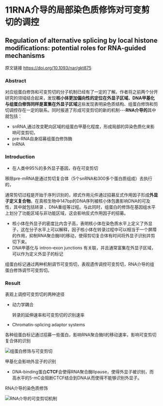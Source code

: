 # 11RNA介导的局部染色质修饰对可变剪切的调控

##   Regulation of alternative splicing by local histone modifications: potential roles for RNA-guided mechanisms  

原文链接 https://doi.org/10.1093/nar/gkt875

### Abstract

对应组蛋白修饰和可变剪切的分子机制已经有了一定的了解。作者将之前两个分开研究的领域结合起来，发现**核小体更加偏向性的定位在外显子区域、DNA甲基化与组蛋白修饰同样是富集在外显子区域**这些发现表明染色质结构、组蛋白修饰和剪切调控存在一定的联系。同时报道了形成可变剪切的新的机制---**RNA介导的**其中就包括：

+ snRNA,通过改变靶向区域的组蛋白甲基化程度，形成局部的异染色质化来影响可变剪切，
+ pre-RNA自身招募组蛋白修饰酶
+ lnRNA



### Introduction

+ 在人类中95%的多外显子基因，存在可变剪切

移除pre-mRNA是通过剪切复合体（5个snRNA和300多个蛋白质组成）去执行的，

通常剪切过程是开始于序列识别的，顺式作用元件通过招募反式作用因子形成**外显子定义复合物**。在真核生物中147bp的DNA序列被核小体包裹影响DNA的可及性，其中就包括转录 、DNA重组等过程。与此同时，组蛋白的修饰在基因组水平上划分了功能区域与非功能区域，这会影响反式作用因子的招募。

+ 核小体在外显子的密度比内含子高，表明核小体在染色质水平上定义了外显子，这在分子水平上可以解释，因子核小体在转录过程中可以相当于一个屏障的作用，抑制RNA聚合酶Ⅱ的移动，使得剪切复合体有时间将外显子识别并剪切下来。
+ DNA甲基化与  intron–exon junctions   有关联，并且通常富集在外显子区域，可以作为定义外显子的标记

组蛋白标记通过两种机制调节可变剪切，表观遗传调控可变剪切，RNA介导的组蛋白修饰调节可变剪切。

### Result

表观上调控可变剪切的两种途径

+ 动力学耦合

  转录的延伸速率和可变剪切的识别速率

+   Chromatin-splicing adaptor systems  

各种组蛋白标记通过招募一些蛋白，影响RNA聚合酶Ⅱ的移动速率，影响可变剪切复合体的识别

![组蛋白修饰与可变剪切](https://user-images.githubusercontent.com/39325949/67469508-dfa5ad80-f67e-11e9-8099-944930bc48e4.png)

甲基化会影响外显子的识别

+ DNA-binding蛋白**CTCF**会使得RNA聚合酶Ⅱpause，使得外显子被识别，而高水平的5-mC会阻断CTCF结合到DNA从而使得不能够识别外显子。

RNA介导的染色质修饰

![RNA介导的可变剪切机制](https://user-images.githubusercontent.com/39325949/67469699-24c9df80-f67f-11e9-98a3-f026c60becda.png)







